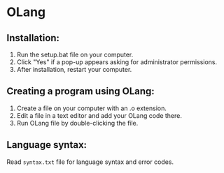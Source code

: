 # OLang
## Installation:
1. Run the setup.bat file on your computer.
2. Click "Yes" if a pop-up appears asking for administrator permissions.
3. After installation, restart your computer.

## Creating a program using OLang:
1. Create a file on your computer with an .o extension.
2. Edit a file in a text editor and add your OLang code there.
3. Run OLang file by double-clicking the file.

## Language syntax:
Read `syntax.txt` file for language syntax and error codes.
